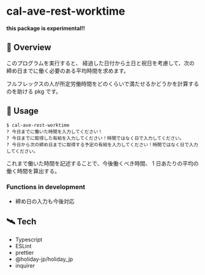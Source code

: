 # cal-ave-rest-worktime

**this package is experimental!!**

## 📝 Overview

このプログラムを実行すると、
経過した日付から土日と祝日を考慮して、次の締め日までに働く必要のある平均時間を求めます。

フルフレックスの人が所定労働時間をどのくらいで満たせるかどうかを計算するのを助ける pkg です。

## 📎 Usage

```
$ cal-ave-rest-worktime
? 今日までに働いた時間を入力してください！
? 今日までに取得した有給を入力してください！時間ではなく日で入力してください。
? 今日から次の締め日までに取得する予定の有給を入力してください！時間ではなく日で入力してください。
```

これまで働いた時間を記述することで、今後働くべき時間、
1 日あたりの平均の働く時間を算出する。

### Functions in development

- 締め日の入力も今後対応

## 🛰 Tech

- Typescript
- ESLint
- prettier
- @holiday-jp/holiday_jp
- inquirer
